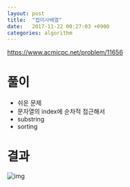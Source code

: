 ```yaml
---
layout: post
title:  "접미사배열"
date:   2017-11-22 00:27:03 +0900
categories: algorithm
---
```


<https://www.acmicpc.net/problem/11656>

# 풀이

- 쉬운 문제 
- 문자열의 index에 순차적 접근해서
- substring
- sorting 

# 결과

![img](https://github.com/KoJunHee/kojunhee.github.io/raw/master/img/47.png)







	
